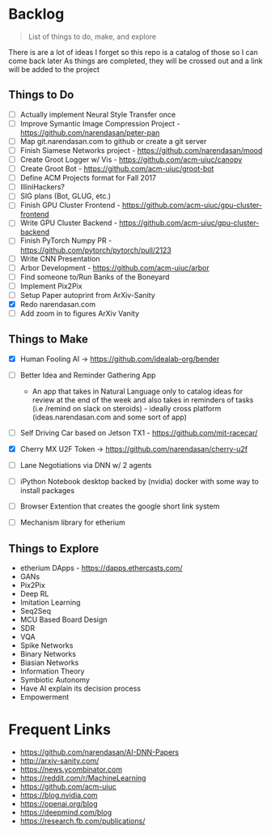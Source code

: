 # Backlog
> List of things to do, make, and explore

There is are a lot of ideas I forget so this repo is a catalog of those so I can come back later
As things are completed, they will be crossed out and a link will be added to the project

## Things to Do

- [ ] Actually implement Neural Style Transfer once
- [ ] Improve Symantic Image Compression Project - https://github.com/narendasan/peter-pan
- [ ] Map git.narendasan.com to github or create a git server
- [ ] Finish Siamese Networks project - https://github.com/narendasan/mood
- [ ] Create Groot Logger w/ Vis - https://github.com/acm-uiuc/canopy
- [ ] Create Groot Bot - https://github.com/acm-uiuc/groot-bot
- [ ] Define ACM Projects format for Fall 2017 
- [ ] IlliniHackers?
- [ ] SIG plans (Bot, GLUG, etc.)
- [ ] Finish GPU Cluster Frontend - https://github.com/acm-uiuc/gpu-cluster-frontend
- [ ] Write GPU Cluster Backend - https://github.com/acm-uiuc/gpu-cluster-backend
- [ ] Finish PyTorch Numpy PR - https://github.com/pytorch/pytorch/pull/2123
- [ ] Write CNN Presentation
- [ ] Arbor Development - https://github.com/acm-uiuc/arbor
- [ ] Find someone to/Run Banks of the Boneyard
- [ ] Implement Pix2Pix
- [ ] Setup Paper autoprint from ArXiv-Sanity
- [X] Redo narendasan.com
- [ ] Add zoom in to figures ArXiv Vanity

## Things to Make

- [X] Human Fooling AI -> https://github.com/idealab-org/bender
- [ ] Better Idea and Reminder Gathering App
  * An app that takes in Natural Language only to catalog ideas for review at the end of the week and also takes in reminders of tasks (i.e /remind on slack on steroids) - ideally cross platform (ideas.narendasan.com and some sort of app)
- [ ] Self Driving Car based on Jetson TX1 <SIGBot Project> - https://github.com/mit-racecar/ 
- [X] Cherry MX U2F Token -> https://github.com/narendasan/cherry-u2f
- [ ] Lane Negotiations via DNN w/ 2 agents
- [ ] iPython Notebook desktop backed by (nvidia) docker with some way to install packages
- [ ] Browser Extention that creates the google short link system
- [ ] Mechanism library for etherium


## Things to Explore

- etherium  DApps - https://dapps.ethercasts.com/
- GANs
- Pix2Pix
- Deep RL
- Imitation Learning
- Seq2Seq
- MCU Based Board Design
- SDR
- VQA
- Spike Networks
- Binary Networks 
- Biasian Networks 
- Information Theory
- Symbiotic Autonomy
- Have AI explain its decision process
- Empowerment

# Frequent Links
- https://github.com/narendasan/AI-DNN-Papers
- http://arxiv-sanity.com/
- https://news.ycombinator.com
- https://reddit.com/r/MachineLearning
- https://github.com/acm-uiuc
- https://blog.nvidia.com
- https://openai.org/blog
- https://deepmind.com/blog
- https://research.fb.com/publications/

